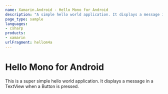 ```yaml
---
name: Xamarin.Android - Hello Mono for Android
description: "A simple hello world application. It displays a message in a TextView when a Button is pressed #getstarted"
page_type: sample
languages:
- csharp
products:
- xamarin
urlFragment: hellom4a
---
```

# Hello Mono for Android

This is a super simple hello world application. It displays a
message in a TextView when a Button is pressed.
